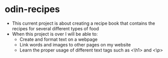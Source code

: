 # odin-recipes

- This current project is about creating a recipe book that contains the recipes for several different types of food
- When this project is over I will be able to:
    - Create and format text on a webpage
    - Link words and images to other pages on my website
    - Learn the proper usage of different text tags such as <\h1> and <\p>